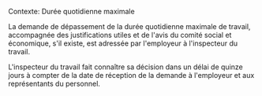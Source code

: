 Contexte: Durée quotidienne maximale

La demande de dépassement de la durée quotidienne maximale de travail, accompagnée des justifications utiles et de l'avis du comité social et économique, s'il existe, est adressée par l'employeur à l'inspecteur du travail.

L'inspecteur du travail fait connaître sa décision dans un délai de quinze jours à compter de la date de réception de la demande à l'employeur et aux représentants du personnel.